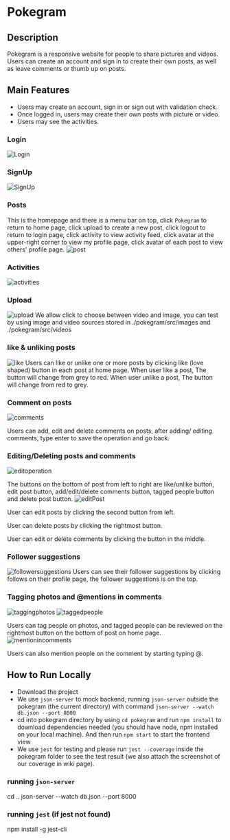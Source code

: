 # Pokegram
## Description
Pokegram is a responsive website for people to share pictures and videos. Users can create an account and sign in to create their own posts, as well as leave comments or thumb up on posts. 
## Main Features
- Users may create an account, sign in or sign out with validation check.
- Once logged in, users may create their own posts with picture or video.
- Users may see the activities.
### Login
![Login](Login.png)
### SignUp
![SignUp](SignUp.png)
### Posts
This is the homepage and there is a menu bar on top, click `Pokegram` to return to home page, click upload to create a new post, click logout to return to login page, click activity to view activity feed, click avatar at the upper-right corner to view my profile page, click avatar of each post to view others' profile page.
![post](post.png)
### Activities
![activities](activities.jpg)
### Upload
![upload](upload.jpg)
We allow click to choose between video and image, you can test by using image and video sources stored in ./pokegram/src/images and ./pokegram/src/videos
### like & unliking posts
![like](like.png)
Users can like or unlike one or more posts by clicking like (love shaped) button in each post at home page. 
When user like a post, The button will change from grey to red.
When user unlike a post, The button will change from red to grey.
### Comment on posts
![comments](comments.png)

Users can add, edit and delete comments on posts, after adding/ editing comments, type enter to save the operation and go back.
### Editing/Deleting posts and comments
![editoperation](editoperation.png)

The buttons on the bottom of post from left to right are like/unlike button, edit post button, add/edit/delete comments button, tagged people button and delete post button.
![editPost](editPost.png)

User can edit posts by clicking the second button from left.

User can delete posts by clicking the rightmost button.

User can edit or delete comments by clicking the button in the middle.

### Follower suggestions
![followersuggestions](followersuggestions.png)
Users can see their follower suggestions by clicking follows on their profile page, the follower suggestions is on the top.
### Tagging photos and  @mentions in comments
![taggingphotos](taggingphotos.png)
![taggedpeople](taggedpeople.png)

Users can tag people on photos, and tagged people can be reviewed on the rightmost button on the bottom of post on home page.
![mentionincomments](mentionincomments.jpg)

Users can also mention people on the comment by starting typing @.







## How to Run Locally
- Download the project
- We use `json-server` to mock backend, running `json-server` outside the pokegram (the current directory) with command `json-server --watch db.json --port 8000`
- cd into pokegram directory by using `cd pokegram` and run `npm install` to download dependencies needed (you should have node, npm installed on your local machine). And then run `npm start` to start the frontend view
- We use `jest` for testing and please run `jest --coverage` inside the pokegram folder to see the test result (we also attach the screenshot of our coverage in wiki page).

### running `json-server`
cd ..
json-server --watch db.json --port 8000

### running `jest` (if jest not found)
npm install -g jest-cli


